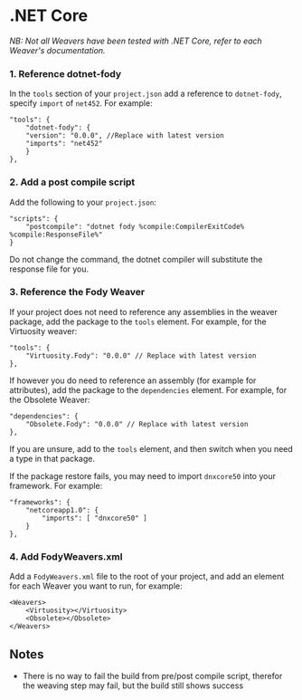 # .NET Core

*NB: Not all Weavers have been tested with .NET Core, refer to each Weaver's documentation.*

### 1. Reference dotnet-fody

In the `tools` section of your `project.json` add a reference to `dotnet-fody`, specify `import` of `net452`. For example:

    "tools": {
        "dotnet-fody": {
        "version": "0.0.0", //Replace with latest version
        "imports": "net452"
        }
    },

### 2. Add a post compile script

Add the following to your `project.json`:

    "scripts": {
        "postcompile": "dotnet fody %compile:CompilerExitCode% %compile:ResponseFile%"
    }

Do not change the command, the dotnet compiler will substitute the response file for you.

### 3. Reference the Fody Weaver

If your project does not need to reference any assemblies in the weaver package, add the package to the `tools` element. 
For example, for the Virtuosity weaver:

    "tools": {
        "Virtuosity.Fody": "0.0.0" // Replace with latest version
    },

If however you do need to reference an assembly (for example for attributes), add the package to the `dependencies` element.
For example, for the Obsolete Weaver:

    "dependencies": {
        "Obsolete.Fody": "0.0.0" // Replace with latest version
    },

If you are unsure, add to the `tools` element, and then switch when you need a type in that package.

If the package restore fails, you may need to import `dnxcore50` into your framework. For example:

    "frameworks": {
        "netcoreapp1.0": {
            "imports": [ "dnxcore50" ]
        }
    },

### 4. Add FodyWeavers.xml

Add a `FodyWeavers.xml` file to the root of your project, and add an element for each Weaver you want to run, for example:

    <Weavers>
        <Virtuosity></Virtuosity>
        <Obsolete></Obsolete>
    </Weavers>

## Notes
- There is no way to fail the build from pre/post compile script, therefor the weaving step may fail, but the build still shows success
